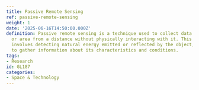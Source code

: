 ```yaml
---
title: Passive Remote Sensing
ref: passive-remote-sensing
weight: 1
date: '2025-06-16T14:50:00.000Z'
definition: Passive remote sensing is a technique used to collect data about an object
  or area from a distance without physically interacting with it. This method typically
  involves detecting natural energy emitted or reflected by the object, such as sunlight,
  to gather information about its characteristics and conditions.
tags:
- Research
id: GL187
categories:
- Space & Technology
---
```


